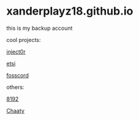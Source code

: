 # xanderplayz18.github.io
this is my backup account

cool projects:

[inject0r](https://github.com/Platinome/inject0r)

[etsi](https://etsi.me)

[fosscord](https://staging.fosscord.com)

others:

[8192](/8192%202.html)

[Chaaty](/Chaaty%202.html)
